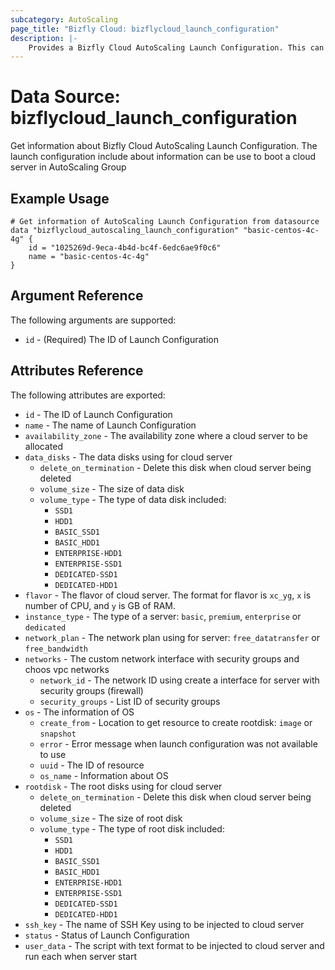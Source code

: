 ```yaml
---
subcategory: AutoScaling
page_title: "Bizfly Cloud: bizflycloud_launch_configuration"
description: |-
    Provides a Bizfly Cloud AutoScaling Launch Configuration. This can be used to create, modify, AutoScaling group
---
```


# Data Source: bizflycloud_launch_configuration

Get ìnformation about Bizfly Cloud AutoScaling Launch Configuration. The launch configuration include about information can be use to boot a cloud server in AutoScaling Group

## Example Usage

```hcl
# Get information of AutoScaling Launch Configuration from datasource
data "bizflycloud_autoscaling_launch_configuration" "basic-centos-4c-4g" {
    id = "1025269d-9eca-4b4d-bc4f-6edc6ae9f0c6"
    name = "basic-centos-4c-4g"
}
```

## Argument Reference

The following arguments are supported:

-   `id` - (Required) The ID of Launch Configuration

## Attributes Reference

The following attributes are exported:

-   `id` - The ID of Launch Configuration
-   `name` - The name of Launch Configuration
-   `availability_zone` - The availability zone where a cloud server to be allocated
-   `data_disks` - The data disks using for cloud server
    -   `delete_on_termination` - Delete this disk when cloud server being deleted
    -   `volume_size` - The size of data disk
    -   `volume_type` - The type of data disk included:
        -   `SSD1`
        -   `HDD1`
        -   `BASIC_SSD1`
        -   `BASIC_HDD1`
        -   `ENTERPRISE-HDD1`
        -   `ENTERPRISE-SSD1`
        -   `DEDICATED-SSD1`
        -   `DEDICATED-HDD1`
-   `flavor` - The flavor of cloud server. The format for flavor is `xc_yg`, `x` is number of CPU, and `y` is GB of RAM.
-   `instance_type` - The type of a server: `basic`, `premium`, `enterprise` or `dedicated`
-   `network_plan` - The network plan using for server: `free_datatransfer` or `free_bandwidth`
-   `networks` - The custom network interface with security groups and choos vpc networks
    -   `network_id` - The network ID using create a interface for server with security groups (firewall)
    -   `security_groups` - List ID of security groups
-   `os` - The information of OS
    -   `create_from` - Location to get resource to create rootdisk: `image` or `snapshot`
    -   `error` - Error message when launch configuration was not available to use
    -   `uuid` - The ID of resource
    -   `os_name` - Information about OS
-   `rootdisk` - The root disks using for cloud server
    -   `delete_on_termination` - Delete this disk when cloud server being deleted
    -   `volume_size` - The size of root disk
    -   `volume_type` - The type of root disk included:
        -   `SSD1`
        -   `HDD1`
        -   `BASIC_SSD1`
        -   `BASIC_HDD1`
        -   `ENTERPRISE-HDD1`
        -   `ENTERPRISE-SSD1`
        -   `DEDICATED-SSD1`
        -   `DEDICATED-HDD1`
-   `ssh_key` - The name of SSH Key using to be injected to cloud server
-   `status` - Status of Launch Configuration
-   `user_data` - The script with text format to be injected to cloud server and run each when server start
